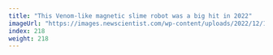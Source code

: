 ```yaml
---
title: "This Venom-like magnetic slime robot was a big hit in 2022"
imageUrl: "https://images.newscientist.com/wp-content/uploads/2022/12/15143115/SEI_137666094.jpg?width=600"
index: 218
weight: 218
---
```

